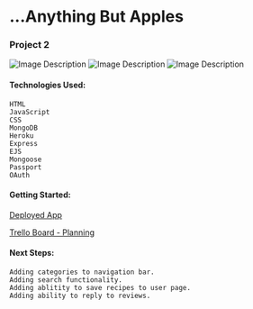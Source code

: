 <h1>...Anything But Apples</h1>
<h3>Project 2</h3>

![Image Description](./public/images/screenshots/ScreenShot1.png)
![Image Description](./public/images/screenshots/ScreenShot2.png)
![Image Description](./public/images/screenshots/ScreenShot3.png)

<h4>Technologies Used:</h4>

  	HTML
  	JavaScript
	CSS
	MongoDB
	Heroku
	Express
	EJS
	Mongoose
	Passport
	OAuth




<h4>Getting Started:</h4>

[Deployed App](https://recipes-bb.herokuapp.com/)
	
[Trello Board - Planning](https://trello.com/b/a2yZklq4/project-2)



<h4>Next Steps:</h4>

	Adding categories to navigation bar.
  	Adding search functionality.
  	Adding ablitity to save recipes to user page.
  	Adding ability to reply to reviews.
